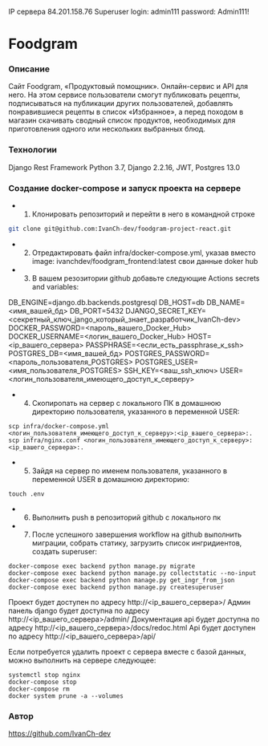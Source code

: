 IP сервера 84.201.158.76
Superuser 
login: admin111
password: Admin111!

# Foodgram
### Описание
Сайт Foodgram, «Продуктовый помощник». Онлайн-сервис и API для него. На этом сервисе пользователи смогут публиковать рецепты, подписываться на публикации других пользователей, добавлять понравившиеся рецепты в список «Избранное», а перед походом в магазин скачивать сводный список продуктов, необходимых для приготовления одного или нескольких выбранных блюд.
### Технологии
Django Rest Framework
Python 3.7,
Django 2.2.16,
JWT,
Postgres 13.0
### Создание docker-compose и запуск проекта на сервере
 - 1) Клонировать репозиторий и перейти в него в командной строке
```bash
git clone git@github.com:IvanCh-dev/foodgram-project-react.git
```

 - 2) Отредактировать файл infra/docker-compose.yml,
 указав вместо image: ivanchdev/foodgram_frontend:latest свои данные doker hub

 - 3) В вашем резозитории github добавьте следующие Actions secrets and variables:

DB_ENGINE=django.db.backends.postgresql
DB_HOST=db
DB_NAME=<имя_вашей_бд>
DB_PORT=5432
DJANGO_SECRET_KEY=<секретный_ключ_jango_который_знает_разработчик_IvanCh-dev>
DOCKER_PASSWORD=<пароль_вашего_Docker_Hub>
DOCKER_USERNAME=<логин_вашего_Docker_Hub>
HOST=<ip_вашего_сервера>
PASSPHRASE=<если_есть_passphrase_к_ssh>
POSTGRES_DB=<имя_вашей_бд>
POSTGRES_PASSWORD=<пароль_пользователя_POSTGRES>
POSTGRES_USER=<имя_пользователя_POSTGRES>
SSH_KEY=<ваш_ssh_ключ>
USER=<логин_пользователя_имеющего_доступ_к_серверу>

 - 4) Скопиропать на сервер с локального ПК в домашнюю директорию пользователя, указанного в переменной USER:

```
scp infra/docker-compose.yml <логин_пользователя_имеющего_доступ_к_серверу>:<ip_вашего_сервера>:.
scp infra/nginx.conf <логин_пользователя_имеющего_доступ_к_серверу>:<ip_вашего_сервера>:.
```

 - 5) Зайдя на сервер по именем пользователя, указанного в переменной USER в домашнюю директорию:
```
touch .env
```
 - 6) Выполнить push в репозиторий github с локального пк

 - 7) После успешного завершения workflow на github выполнить миграции, собрать статику,
      загрузить список ингридиентов, создать superuser:
```
docker-compose exec backend python manage.py migrate
docker-compose exec backend python manage.py collectstatic --no-input
docker-compose exec backend python manage.py get_ingr_from_json
docker-compose exec backend python manage.py createsuperuser
```

Проект будет доступен по адресу http://<ip_вашего_сервера>/
Админ панель django будет доступна по адресу http://<ip_вашего_сервера>/admin/
Документация api будет доступна по адресу http://<ip_вашего_сервера>/docs/redoc.html
Api будет доступен по адресу http://<ip_вашего_сервера>/api/

Если потребуется удалить проект с сервера вместе с базой данных, можно выполнить на сервере следующее:

```
systemctl stop nginx
docker-compose stop
docker-compose rm
docker system prune -a --volumes
```

### Автор
https://github.com/IvanCh-dev
